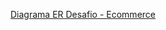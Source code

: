 [Diagrama ER Desafio - Ecommerce](https://user-images.githubusercontent.com/112736236/192177070-625e1140-efd7-4a36-a809-7778310f6c09.png)